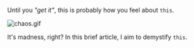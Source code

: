 Until you _"get it"_, this is probably how you feel about `this`.

![chaos.gif][1]

It's madness, right? In this brief article, I aim to demystify `this`.

[1]: https://raw.github.com/bevacqua/buildfirst/master/images/chaos.gif
